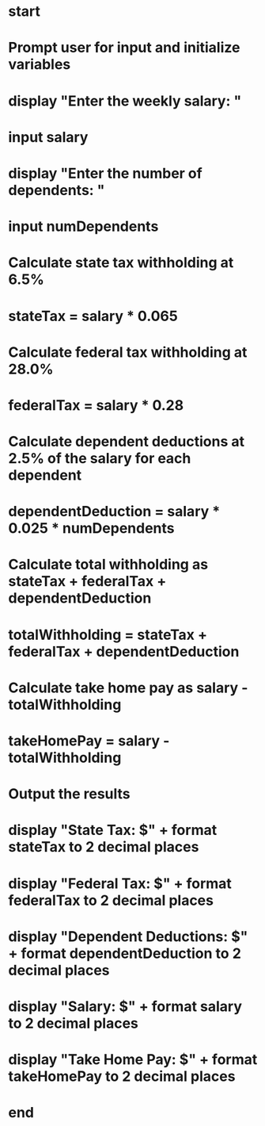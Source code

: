 # start

# Prompt user for input and initialize variables
# display "Enter the weekly salary: "
# input salary

# display "Enter the number of dependents: "
# input numDependents

# Calculate state tax withholding at 6.5%
# stateTax = salary * 0.065

# Calculate federal tax withholding at 28.0%
# federalTax = salary * 0.28

# Calculate dependent deductions at 2.5% of the salary for each dependent
# dependentDeduction = salary * 0.025 * numDependents

# Calculate total withholding as stateTax + federalTax + dependentDeduction
# totalWithholding = stateTax + federalTax + dependentDeduction

# Calculate take home pay as salary - totalWithholding
# takeHomePay = salary - totalWithholding

# Output the results
# display "State Tax: $" + format stateTax to 2 decimal places
# display "Federal Tax: $" + format federalTax to 2 decimal places
# display "Dependent Deductions: $" + format dependentDeduction to 2 decimal places
# display "Salary: $" + format salary to 2 decimal places
# display "Take Home Pay: $" + format takeHomePay to 2 decimal places

# end
